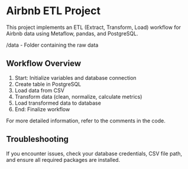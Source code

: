 # Airbnb ETL Project

This project implements an ETL (Extract, Transform, Load) workflow for Airbnb data using Metaflow, pandas, and PostgreSQL.

/data - Folder containing the raw data

## Workflow Overview

1. Start: Initialize variables and database connection
2. Create table in PostgreSQL
3. Load data from CSV
4. Transform data (clean, normalize, calculate metrics)
5. Load transformed data to database
6. End: Finalize workflow

For more detailed information, refer to the comments in the code.

## Troubleshooting

If you encounter issues, check your database credentials, CSV file path, and ensure all required packages are installed.
